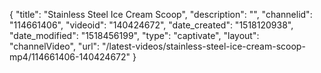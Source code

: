 {
    "title": "Stainless Steel Ice Cream Scoop",
    "description": "",
    "channelid": "114661406",
    "videoid": "140424672",
    "date_created": "1518120938",
    "date_modified": "1518456199",
    "type": "captivate",
    "layout": "channelVideo",
    "url": "\/latest-videos\/stainless-steel-ice-cream-scoop-mp4\/114661406-140424672"
}